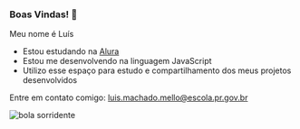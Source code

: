 ### Boas Vindas! 👋

Meu nome é Luís

- Estou estudando na [Alura](https://www.alura.com.br)
- Estou me desenvolvendo na linguagem JavaScript
- Utilizo esse espaço para estudo e compartilhamento dos meus projetos desenvolvidos

Entre em contato comigo: luis.machado.mello@escola.pr.gov.br

![bola sorridente](https://tenor.com/bXiQC.gif)
